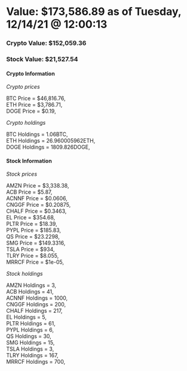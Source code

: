 # Value: $173,586.89 as of Tuesday, 12/14/21 @ 12:00:13 

### Crypto Value: $152,059.36

### Stock Value: $21,527.54

#### Crypto Information 
*Crypto prices* 

BTC Price = $46,816.76,  
ETH Price = $3,786.71,  
DOGE Price = $0.19,  


*Crypto holdings* 

BTC Holdings = 1.06BTC,  
ETH Holdings = 26.960005962ETH,  
DOGE Holdings = 1809.826DOGE,  


#### Stock Information 

*Stock prices* 

AMZN Price = $3,338.38,  
ACB Price = $5.87,  
ACNNF Price = $0.0606,  
CNGGF Price = $0.20875,  
CHALF Price = $0.3463,  
EL Price = $354.68,  
PLTR Price = $18.39,  
PYPL Price = $185.83,  
QS Price = $23.2298,  
SMG Price = $149.3316,  
TSLA Price = $934,  
TLRY Price = $8.055,  
MRRCF Price = $1e-05,  


*Stock holdings* 

AMZN Holdings = 3,  
ACB Holdings = 41,  
ACNNF Holdings = 1000,  
CNGGF Holdings = 200,  
CHALF Holdings = 217,  
EL Holdings = 5,  
PLTR Holdings = 61,  
PYPL Holdings = 6,  
QS Holdings = 30,  
SMG Holdings = 15,  
TSLA Holdings = 3,  
TLRY Holdings = 167,  
MRRCF Holdings = 700,  


